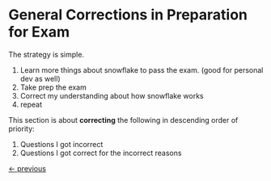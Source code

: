 # General Corrections in Preparation for Exam

The strategy is simple.

1. Learn more things about snowflake to pass the exam. (good for personal dev as well)
1. Take prep the exam
1. Correct my understanding about how snowflake works
1. repeat

This section is about **correcting** the following in descending order of priority:
1. Questions I got incorrect
1. Questions I got correct for the incorrect reasons

[<- previous](../README.md)

